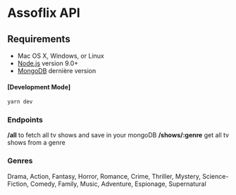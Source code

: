 # Assoflix API

## Requirements

* Mac OS X, Windows, or Linux
* [Node.js](https://nodejs.org/) version 9.0+
* [MongoDB](https://docs.mongodb.com/v3.2/administration/install-community/) dernière version


#### [Development Mode]

````bash
yarn dev
````

### Endpoints

**/all** to fetch all tv shows and save in your mongoDB
**/shows/:genre** get all tv shows from a genre 

### Genres

Drama, Action, Fantasy, Horror, Romance, Crime, Thriller, Mystery, 
Science-Fiction, Comedy, Family, Music, Adventure, Espionage, Supernatural